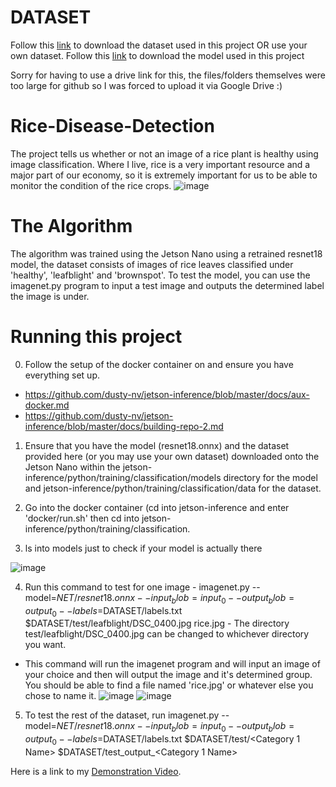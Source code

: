 # DATASET
Follow this [link](https://drive.google.com/drive/folders/1VMNiBCco6344nm_4Hv4-0xJyoqHS5Kef?usp=sharing) to download the dataset used in this project OR use your own dataset.
Follow this [link](https://drive.google.com/file/d/1C-rG3wpCDPLtKplDCtl6dwTtubjMDzYR/view?usp=sharing) to download the model used in this project

Sorry for having to use a drive link for this, the files/folders themselves were too large for github so I was forced to upload it via Google Drive :)

# Rice-Disease-Detection
The project tells us whether or not an image of a rice plant is healthy using image classification. Where I live, rice is a very important resource and a major part of our economy, so it is extremely important for us to be able to monitor the condition of the rice crops.
![image](https://user-images.githubusercontent.com/111213472/207396617-33814b67-26e1-46c1-ba75-b81f0f5b369d.png)


# The Algorithm
The algorithm was trained using the Jetson Nano using a retrained resnet18 model, the dataset consists of images of rice leaves classified under 'healthy', 'leafblight' and 'brownspot'. To test the model, you can use the imagenet.py program to input a test image and outputs the determined label the image is under.




# Running this project
0. Follow the setup of the docker container on and ensure you have everything set up. 
- https://github.com/dusty-nv/jetson-inference/blob/master/docs/aux-docker.md 
- https://github.com/dusty-nv/jetson-inference/blob/master/docs/building-repo-2.md

1. Ensure that you have the model (resnet18.onnx) and the dataset provided here (or you may use your own dataset) downloaded onto the Jetson Nano within the jetson-inference/python/training/classification/models directory for the model and jetson-inference/python/training/classification/data for the dataset.

2. Go into the docker container (cd into jetson-inference and enter 'docker/run.sh' then cd into jetson-inference/python/training/classification.

3. ls into models just to check if your model is actually there

![image](https://user-images.githubusercontent.com/111213472/207396899-0b4f50fd-1c27-47b9-9592-853d864c4d25.png)
 
4. Run this command to test for one image - imagenet.py --model=$NET/resnet18.onnx --input_blob=input_0 --output_blob=output_0 --labels=$DATASET/labels.txt $DATASET/test/leafblight/DSC_0400.jpg rice.jpg - The directory test/leafblight/DSC_0400.jpg can be changed to whichever directory you want.
- This command will run the imagenet program and will input an image of your choice and then will output the image and it's determined group. You should be able to find a file named 'rice.jpg' or whatever else you chose to name it.
![image](https://user-images.githubusercontent.com/111213472/207397185-98e62b75-7710-4152-8b7e-c508741f5fab.png)
![image](https://user-images.githubusercontent.com/111213472/207397421-c54a0406-e21b-4c8f-b069-3799474b7ef9.png)


5. To test the rest of the dataset, run imagenet.py --model=$NET/resnet18.onnx --input_blob=input_0 --output_blob=output_0 --labels=$DATASET/labels.txt $DATASET/test/<Category 1 Name> $DATASET/test_output_<Category 1 Name>



Here is a link to my [Demonstration Video](https://youtu.be/rDJ6o25FVDo).
